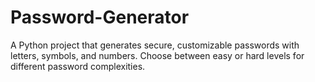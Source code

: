 # Password-Generator
A Python project that generates secure, customizable passwords with letters, symbols, and numbers. Choose between easy or hard levels for different password complexities.
